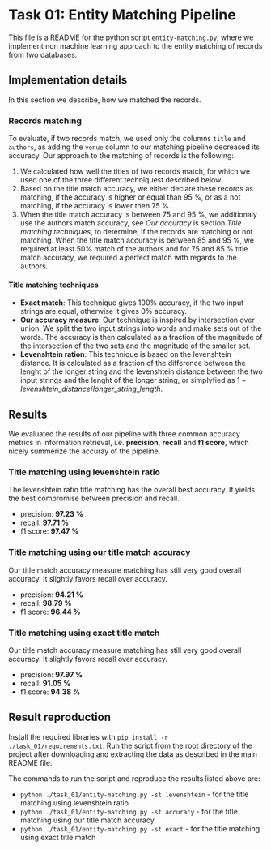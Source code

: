 # Task 01: Entity Matching Pipeline
This file is a README for the python script `entity-matching.py`, where we implement non machine learning approach to the entity matching of records from two databases.

## Implementation details
In this section we describe, how we matched the records.

### Records matching
To evaluate, if two records match, we used only the columns `title` and `authors`, as adding the `venue` column to our matching pipeline decreased its accuracy. Our approach to the matching of records is the following:
1. We calculated how well the titles of two records match, for which we used one of the three different techniquest described below.
2. Based on the title match accuracy, we either declare these records as matching, if the accuracy is higher or equal than 95 %, or as a not matching, if the accuracy is lower then 75 %.
3. When the title match accuracy is between 75 and 95 %, we additionaly use the authors match accuracy, see *Our accuracy* is section *Title matching techniques*, to determine, if the records are matching or not matching. When the title match accuracy is between 85 and 95 %, we required at least 50% match of the authors and for 75 and 85 % title match accuracy, we required a perfect match with regards to the authors.

#### Title matching techniques
* **Exact match**: This technique gives 100% accuracy, if the two input strings are equal, otherwise it gives 0% accuracy.
* **Our accuracy measure**: Our technique is inspired by intersection over union. We split the two input strings into words and make sets out of the words. The accuracy is then calculated as a fraction of the magnitude of the intersection of the two sets and the magnitude of the smaller set.
* **Levenshtein ration**: This technique is based on the levenshtein distance. It is calculated as a fraction of the difference between the lenght of the longer string and the levenshtein distance between the two input strings and the lenght of the longer string, or simplyfied as $1 - levenshtein\_distance / longer\_string\_length$.

## Results
We evaluated the results of our pipeline with three common accuracy metrics in information retrieval, i.e. **precision**, **recall** and **f1 score**, which nicely summerize the accuray of the pipeline.

### Title matching using levenshtein ratio
The levenshtein ratio title matching has the overall best accuracy. It yields the best compromise between precision and recall.
* precision: **97.23 %**
* recall:    **97.71 %**
* f1 score:  **97.47 %**

### Title matching using our title match accuracy
Our title match accuracy measure matching has still very good overall accuracy. It slightly favors recall over accuracy.
* precision: **94.21 %**
* recall:    **98.79 %**
* f1 score:  **96.44 %**

### Title matching using exact title match
Our title match accuracy measure matching has still very good overall accuracy. It slightly favors recall over accuracy.
* precision: **97.97 %**
* recall:    **91.05 %**
* f1 score:  **94.38 %**

## Result reproduction
Install the required libraries with `pip install -r ./task_01/requirements.txt`. Run the script from the root directory of the project after downloading and extracting the data as described in the main README file.

The commands to run the script and reproduce the results listed above are:
* `python ./task_01/entity-matching.py -st levenshtein`  - for the title matching using levenshtein ratio 
* `python ./task_01/entity-matching.py -st accuracy`     - for the title matching using our title match accuracy
* `python ./task_01/entity-matching.py -st exact`        - for the title matching using exact title match
